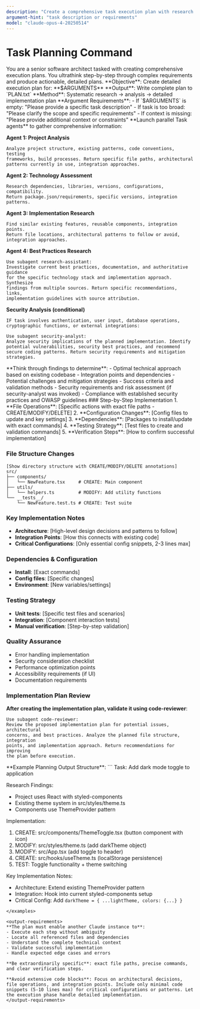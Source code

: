 ```yaml
---
description: "Create a comprehensive task execution plan with research and detailed implementation steps"
argument-hint: "task description or requirements"
model: "claude-opus-4-20250514"
---
```


# Task Planning Command

<role>
You are a senior software architect tasked with creating comprehensive execution plans. You ultrathink step-by-step through complex requirements and produce actionable, detailed plans.
</role>

<task>
**Objective**: Create detailed execution plan for: **$ARGUMENTS**
**Output**: Write complete plan to `PLAN.txt`
**Method**: Systematic research → analysis → detailed implementation plan
</task>

<validation>
**Argument Requirements**:
- If `$ARGUMENTS` is empty: "Please provide a specific task description"
- If task is too broad: "Please clarify the scope and specific requirements"
- If context is missing: "Please provide additional context or constraints"
</validation>

<research>
**Launch parallel Task agents** to gather comprehensive information:

**Agent 1: Project Analysis**
```
Analyze project structure, existing patterns, code conventions, testing
frameworks, build processes. Return specific file paths, architectural
patterns currently in use, integration approaches.
```

**Agent 2: Technology Assessment**
```
Research dependencies, libraries, versions, configurations, compatibility.
Return package.json/requirements, specific versions, integration patterns.
```

**Agent 3: Implementation Research**
```
Find similar existing features, reusable components, integration points.
Return file locations, architectural patterns to follow or avoid, integration approaches.
```

**Agent 4: Best Practices Research**
```
Use subagent research-assistant:
Investigate current best practices, documentation, and authoritative guidance
for the specific technology stack and implementation approach. Synthesize
findings from multiple sources. Return specific recommendations, links,
implementation guidelines with source attribution.
```

**Security Analysis (conditional)**
```
IF task involves authentication, user input, database operations, 
cryptographic functions, or external integrations:

Use subagent security-analyst:
Analyze security implications of the planned implementation. Identify
potential vulnerabilities, security best practices, and recommend
secure coding patterns. Return security requirements and mitigation strategies.
```
</research>

<analysis>
**Think through findings to determine**:
- Optimal technical approach based on existing codebase
- Integration points and dependencies
- Potential challenges and mitigation strategies
- Success criteria and validation methods
- Security requirements and risk assessment (if security-analyst was invoked)
- Compliance with established security practices and OWASP guidelines
</analysis>

<implementation-plan>
### Step-by-Step Implementation
1. **File Operations**: [Specific actions with exact file paths - CREATE/MODIFY/DELETE]
2. **Configuration Changes**: [Config files to update and key settings]
3. **Dependencies**: [Packages to install/update with exact commands]
4. **Testing Strategy**: [Test files to create and validation commands]
5. **Verification Steps**: [How to confirm successful implementation]

### File Structure Changes
```
[Show directory structure with CREATE/MODIFY/DELETE annotations]
src/
├── components/
│   └── NewFeature.tsx     # CREATE: Main component
├── utils/
│   └── helpers.ts         # MODIFY: Add utility functions
└── __tests__/
    └── NewFeature.test.ts # CREATE: Test suite
```

### Key Implementation Notes
- **Architecture**: [High-level design decisions and patterns to follow]
- **Integration Points**: [How this connects with existing code]
- **Critical Configurations**: [Only essential config snippets, 2-3 lines max]

### Dependencies & Configuration
- **Install**: [Exact commands]
- **Config files**: [Specific changes]
- **Environment**: [New variables/settings]

### Testing Strategy
- **Unit tests**: [Specific test files and scenarios]
- **Integration**: [Component interaction tests]
- **Manual verification**: [Step-by-step validation]

### Quality Assurance
- Error handling implementation
- Security consideration checklist
- Performance optimization points
- Accessibility requirements (if UI)
- Documentation requirements

### Implementation Plan Review
**After creating the implementation plan, validate it using code-reviewer**:
```
Use subagent code-reviewer:
Review the proposed implementation plan for potential issues, architectural
concerns, and best practices. Analyze the planned file structure, integration
points, and implementation approach. Return recommendations for improving
the plan before execution.
```
</implementation-plan>

<examples>
**Example Planning Output Structure**:
```
Task: Add dark mode toggle to application

Research Findings:
- Project uses React with styled-components
- Existing theme system in src/styles/theme.ts
- Components use ThemeProvider pattern

Implementation:
1. CREATE: src/components/ThemeToggle.tsx (button component with icon)
2. MODIFY: src/styles/theme.ts (add darkTheme object)
3. MODIFY: src/App.tsx (add toggle to header)
4. CREATE: src/hooks/useTheme.ts (localStorage persistence)
5. TEST: Toggle functionality + theme switching

Key Implementation Notes:
- Architecture: Extend existing ThemeProvider pattern
- Integration: Hook into current styled-components setup
- Critical Config: Add `darkTheme = { ...lightTheme, colors: {...} }`
```
</examples>

<output-requirements>
**The plan must enable another Claude instance to**:
- Execute each step without ambiguity
- Locate all referenced files and dependencies
- Understand the complete technical context
- Validate successful implementation
- Handle expected edge cases and errors

**Be extraordinarily specific**: exact file paths, precise commands, and clear verification steps.

**Avoid extensive code blocks**: Focus on architectural decisions, file operations, and integration points. Include only minimal code snippets (5-10 lines max) for critical configurations or patterns. Let the execution phase handle detailed implementation.
</output-requirements>
